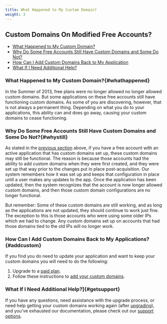 ```yaml
---
title: What Happened to My Custom Domain?
weight: 3
---
```


## Custom Domains On Modified Free Accounts?

* [What Happened to My Custom Domain?](#whathappened)
* [Why Do Some Free Accounts Still Have Custom Domains and Some Do Not?](#whystill)
* [How Can I Add Custom Domains Back to My Application](#addcustom)
* [What If I Need Additional Help?](#getsupport)

### What Happened to My Custom Domain?{#whathappened}

In the Summer of 2013, free plans were no longer allowed no longer allowed custom domains. But some applications on these free accounts still have functioning custom domains. As some of you are discovering, however, that is not always a permanent thing. Depending on what you do to your applications, this ability can and does go away, causing your custom domains to cease functioning.

### Why Do Some Free Accounts Still Have Custom Domains and Some Do Not?{#whystill}

As stated in the [previous section](#whathappened) above, if you have a free account with an active application that has custom domains set up, these custom domains may still be functional. The reason is because those accounts had the ability to add custom domains when they were first created, and they were set up that way prior to the changes put in place post-acquisition. Our system remembers how it was set up and keeps that configuration in place until a user makes any updates to the app. Once the application has been updated, then the system recognizes that the account is now longer allowed custom domains, and then those custom domain configurations are no longer functional.

But remember: Some of these custom domains are still working, and as long as the applications are not updated, they should continue to work just fine. The exception to this is those accounts who were using some older IPs which we had to change. Any custom domains set up on accounts that had those domains tied to the old IPs will no longer work.

### How Can I Add Custom Domains Back to My Applications?{#addcustom}

If you find you do need to update your application and want to keep your custom domains you will need to do the following:

1. Upgrade to a [paid plan](https://www.appfog.com/pricing/).
2. Follow these instructions to [add your custom domains](/customize/custom-domain-names).

### What If I Need Additional Help?]{#getsupport}

If you have any questions, need assistance with the upgrade process, or need help getting your custom domains working again (after [upgrading](https://www.appfog.com/pricing/)), and you've exhausted our documentation, please check out our [support options](https://support.appfog.com/home).